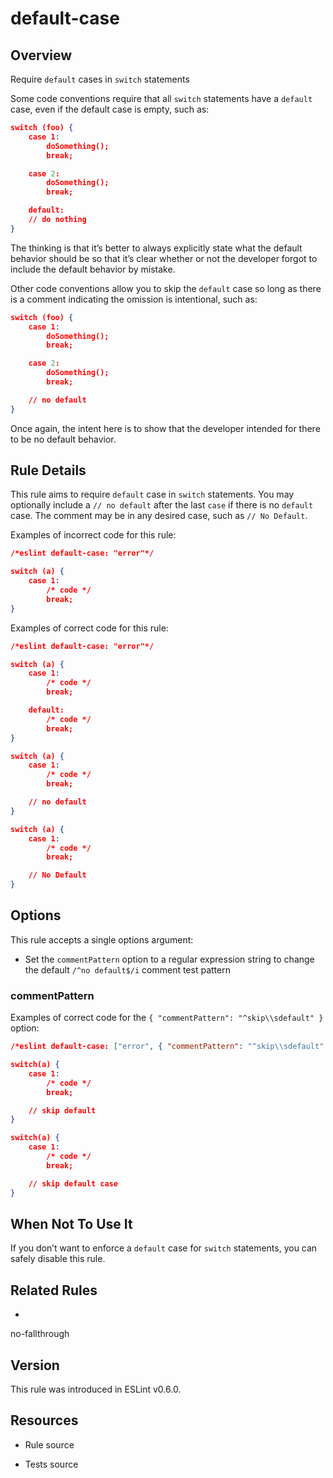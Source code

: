 

# default-case
## Overview

Require `default` cases in `switch` statements

Some code conventions require that all `switch` statements have a `default` case, even if the default case is empty, such as:


```json
switch (foo) {
    case 1:
        doSomething();
        break;

    case 2:
        doSomething();
        break;

    default:
    // do nothing
}
```

The thinking is that it’s better to always explicitly state what the default behavior should be so that it’s clear whether or not the developer forgot to include the default behavior by mistake.

Other code conventions allow you to skip the `default` case so long as there is a comment indicating the omission is intentional, such as:


```json
switch (foo) {
    case 1:
        doSomething();
        break;

    case 2:
        doSomething();
        break;

    // no default
}
```

Once again, the intent here is to show that the developer intended for there to be no default behavior.

## Rule Details

This rule aims to require `default` case in `switch` statements. You may optionally include a `// no default` after the last `case` if there is no `default` case. The comment may be in any desired case, such as `// No Default`.

Examples of incorrect code for this rule:


```json
/*eslint default-case: "error"*/

switch (a) {
    case 1:
        /* code */
        break;
}

```

Examples of correct code for this rule:


```json
/*eslint default-case: "error"*/

switch (a) {
    case 1:
        /* code */
        break;

    default:
        /* code */
        break;
}

switch (a) {
    case 1:
        /* code */
        break;

    // no default
}

switch (a) {
    case 1:
        /* code */
        break;

    // No Default
}
```

## Options

This rule accepts a single options argument:


- Set the `commentPattern` option to a regular expression string to change the default `/^no default$/i` comment test pattern

### commentPattern

Examples of correct code for the `{ "commentPattern": "^skip\\sdefault" }` option:


```json
/*eslint default-case: ["error", { "commentPattern": "^skip\\sdefault" }]*/

switch(a) {
    case 1:
        /* code */
        break;

    // skip default
}

switch(a) {
    case 1:
        /* code */
        break;

    // skip default case
}
```

## When Not To Use It

If you don’t want to enforce a `default` case for `switch` statements, you can safely disable this rule.

## Related Rules


- 
no-fallthrough 

## Version

This rule was introduced in ESLint v0.6.0.

## Resources


- Rule source 

- Tests source 

